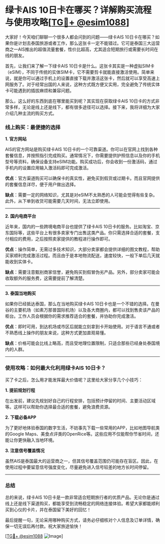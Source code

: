 # 绿卡AIS 10日卡在哪买？详解购买流程与使用攻略[[TG💪+ @esim1088](https://t.me/s/esim1088)]

大家好！今天咱们聊聊一个很多人都会问到的问题——绿卡AIS 10日卡在哪买？如果你是计划去泰国旅游或者工作，那么这张卡一定不能错过。它可是泰国三大运营商之一AIS推出的超值流量套餐，性价比超高，尤其适合短期旅行或需要长时间在线的朋友。

首先，让我们来了解一下绿卡AIS 10日卡是什么。这张卡其实是一种虚拟SIM卡（eSIM），不同于传统的实体SIM卡，它不需要剪卡就能直接激活使用。简单来说，就是你可以通过手机上的设置直接下载并激活这张卡，然后就可以享受高速上网服务了。对于经常出国的人来说，这种方式既方便又实用，完全避免了传统实体卡可能遇到的插拔麻烦和兼容问题。

那么，这么好的东西到底在哪里能买到呢？其实现在获取绿卡AIS 10日卡的方式非常多样，无论是线上还是线下，都有很多途径可以选择。接下来，我将详细为大家介绍几种主流的购买方式。

### 线上购买：最便捷的选择

**1. 官方网站**

AIS的官方网站是购买绿卡AIS 10日卡的一个可靠渠道。你可以在官网上找到各种套餐信息，并按照指引完成购买。通常情况下，你需要提供护照信息以及你的手机型号等资料，确保设备支持eSIM功能。购买成功后，你会收到一份激活码，通过手机内的设置应用输入激活码即可完成激活。

**优点**：官方渠道购买可以确保卡的真实性，避免买到假货或过期卡。而且官网提供的套餐信息详尽，便于用户做出选择。

**缺点**：需要一定的网络知识，尤其是对eSIM不太熟悉的人可能会觉得有些复杂。此外，从下单到收货可能需要几天时间，无法立即使用。

---

**2. 国内电商平台**

近年来，国内的一些跨境电商平台也提供了绿卡AIS 10日卡的服务。比如淘宝、京东国际等，这些平台上有很多卖家专门出售这类产品。你只需选择合适的套餐，支付相应的费用，之后按照卖家提供的教程进行操作即可。

**优点**：操作简单，无需过多技术知识，大部分卖家都会提供详细的图文教程，帮助买家顺利完成激活过程。而且由于是本地物流配送，速度较快，一般下单后几天就能收到实体卡。

**缺点**：需要注意甄别商家信誉，避免购买到假冒伪劣产品。另外，部分卖家可能会收取额外的服务费，这需要提前了解清楚。

---

**3. 泰国当地购买**

如果你已经抵达泰国，那么在当地购买绿卡AIS 10日卡也是一个不错的选择。在曼谷的主要机场（如素万那普国际机场）以及各大商圈内，都可以找到售卖该产品的柜台。工作人员会根据你的需求推荐适合的套餐，并协助你完成激活。

**优点**：即时可用，到达机场或市区后就能立刻拿到卡开始使用。对于语言不通或者不熟悉线上操作的朋友来说，这种方式更加直观易懂。

**缺点**：价格可能会比线上略高，而且受地理位置限制，只适合那些已经身处泰国境内的人群。

---

### 使用攻略：如何最大化利用绿卡AIS 10日卡？

买了卡之后，怎么用才能发挥最大价值呢？这里给大家分享几个小技巧：

**1. 提前规划行程**

在出发前，建议先规划好自己的行程安排，包括预计停留的时间、主要活动区域等。这样可以帮助你选择最合适的套餐，避免浪费资源。

**2. 下载必备APP**

为了更好地体验泰国的数字生活，不妨事先下载一些常用的APP，比如地图导航类的Google Maps、美食点评类的OpenRice等。这些应用不仅能帮你节省时间，还能让你更快融入当地环境。

**3. 注意信号覆盖情况**

虽然AIS是泰国最大的运营商之一，但其信号覆盖范围仍可能存在盲区。因此，在使用过程中要留意信号强度变化，尽量避免进入信号较差的地方长时间停留。

---

### 总结

总的来说，绿卡AIS 10日卡是一款非常适合短期旅行者的优质产品。无论你是通过线上还是线下渠道购买，都能享受到流畅稳定的网络连接体验。希望大家都能顺利买到心仪的卡片，并在泰国留下美好的回忆！

最后提醒一句，无论采用哪种购买方式，请务必仔细核对个人信息及订单详情，确保一切无误后再付款。祝大家旅途愉快！

[[TG💪+ @esim1088](https://t.me/s/esim1088) ![Image](https://i.postimg.cc/4NQfJmqS/Snipaste-2025-05-13-00-14-12.png)]